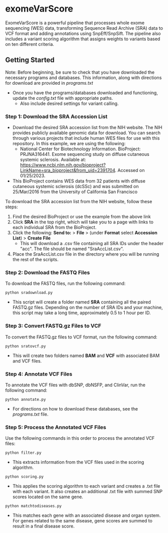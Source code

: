 # exomeVarScore
ExomeVarScore is a powerful pipeline that processes whole exome sequencing (WES) data, transforming Sequence Read Archive (SRA) data to VCF format and adding annotations using SnpEff/SnpSift. The pipeline also includes a variant scoring algorithm that assigns weights to variants based on ten different criteria.

## Getting Started

Note: Before beginning, be sure to check that you have downloaded the necessary programs and databases. This information, along with directions for download are provided in _programs.txt_
  * Once you have the programs/databases downloaded and functioning, update the _config.txt_ file with appropriate paths.  
    * Also include desired settings for variant calling.

### Step 1: Download the SRA Accession List
  * Download the desired SRA accession list from the NIH website. The NIH provides publicly available genomic data for download. You can search through various projects that include human WES files for use with this repository. In this example, we are using the following:
    * National Center for Biotechnology Information. BioProject: PRJNA316441. Exome sequencing study on diffuse cutaneous systemic sclerosis. Available at: https://www.ncbi.nlm.nih.gov/bioproject?LinkName=sra_bioproject&from_uid=2391704. Accessed on 01/25/2023.
  * This BioProject contains WES data from 32 patients with diffuse cutaneous systemic sclerosis (dcSSc) and was submitted on 25/Mar/2016 from the University of California San Francisco  

To download the SRA accession list from the NIH website, follow these steps:
  1. Find the desired BioProject or use the example from the above link
  2. Click __SRA__ in the top right, which will take you to a page with links to each individual SRA from the BioProject.
  3. Click the following: __Send to:__ > __File__ > (under __Format__ select __Accession List__) > __Create File__
     * This will download a .csv file containing all SRA IDs under the header "acc". The file should be named "SraAccList.csv".
  4. Place the SraAccList.csv file in the directory where you will be running the rest of the scripts.

### Step 2: Download the FASTQ Files
To download the FASTQ files, run the following command:

`python sradownload.py`

  * This script will create a folder named __SRA__ containing all the paired FASTQ.gz files. Depending on the number of SRA IDs and your machine, this script may take a long time, approximately 0.5 to 1 hour per ID.
  
### Step 3: Convert FASTQ.gz Files to VCF

To convert the FASTQ.gz files to VCF format, run the following command:

`python sratovcf.py`
* This will create two folders named __BAM__ and __VCF__ with associated BAM and VCF files.
  
### Step 4: Annotate VCF Files

To annotate the VCF files with dbSNP, dbNSFP, and ClinVar, run the following command:

`python annotate.py`
* For directions on how to download these databases, see the _programs.txt_ file.

### Step 5: Process the Annotated VCF Files

Use the following commands in this order to process the annotated VCF files:

`python filter.py`  
* This extracts information from the VCF files used in the scoring algorithm.  

`python scoring.py`  

* This applies the scoring algorithm to each variant and creates a .txt file with each variant. It also creates an additional .txt file with summed SNP scores located on the same gene.  

`python matchtodiseases.py`  
* This matches each gene with an associated disease and organ system. For genes related to the same disease, gene scores are summed to result in a final disease score.


